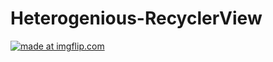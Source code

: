 # Heterogenious-RecyclerView
<a href="https://imgflip.com/gif/2rlqre"><img src="https://i.imgflip.com/2rlqre.gif" title="made at imgflip.com"/></a>
